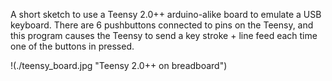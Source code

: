 A short sketch to use a Teensy 2.0++ arduino-alike board to emulate
a USB keyboard. There are 6 pushbuttons connected to pins on the
Teensy, and this program causes the Teensy to send a key stroke + 
line feed each time one of the buttons in pressed. 

!(./teensy_board.jpg "Teensy 2.0++ on breadboard")